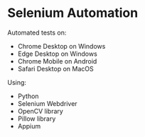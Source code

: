 # Selenium Automation
Automated tests on:
- Chrome Desktop on Windows
- Edge Desktop on Windows
- Chrome Mobile on Android
- Safari Desktop on MacOS

Using:
- Python
- Selenium Webdriver
- OpenCV library
- Pillow library
- Appium
